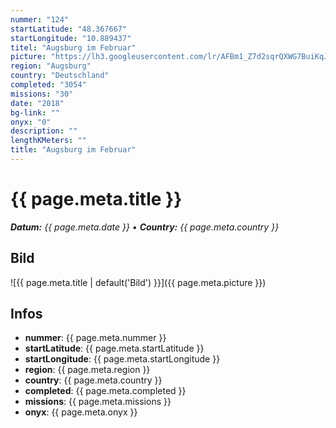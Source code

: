 ```yaml
---
nummer: "124"
startLatitude: "48.367667"
startLongitude: "10.889437"
titel: "Augsburg im Februar"
picture: "https://lh3.googleusercontent.com/lr/AFBm1_Z7d2sqrQXWG7BuiKqJDJztoOBlWC-4UrdpBQLg7gk0aQTyy7Wbun_HrH7lN3WwbhY5mdWZNQvadW3fal0JRZYlaGWSYZCarZlPeY54qnzL1j_hTz1EbX-SsZvYvertI2j4kfo_K6hoctIR3IzDGYJx7nBHqmu2K3Sh0w9uKjkGg-NhtizrMrcmciPRHEM83K9CkYiY2E1Q11KKDTaY1hLrUmz6u8vuy-QOxp0b5QFeeR21bcOxTo4KnK9NGJHpcH4_7VmLu5z2qX_GAGb_r0UXF1FL1jTNw_REZOUhhiqeVEKZx6oX2UCpeR1SYfNAp-cyS3ql8PGAgrBcYWGMd74JdOtu_RTZLl8ikXvcZvAPQHvcAJRm6Sspdgcfkdtr9rj7i_tXufovvb9LJ_WgOqwx5XWOPuKYczOaX-yYYIEK7NGgE9dpftq2KWFSN_stfT1tyBtYRKqe2kNCsIJY3Lrg6mkwXlD-smwalOsuUPXwjv5Qp8XM-Tv0zrJyZ9lDjFJ6CWl0tuSoGwRAqf1lGYIjsIF6ZH5M3_KUZet41XJcNITYggZmOyIP63xdJTKU8IhR3zkdbmgrSUKaD8otBvL6AKcEAemOYZZIeV9GtEf73nzLgwLeqR7GOCo5i8IooFr30ud8pykW2Y4_9KvJ6460p8U0NDeday10wwNJWdmT2-tQ6xoknYuAs6p79oIi9x72FmnPfJTth93KJ0CWYjkiTQCqY_lscaaTohc0Q8QMSMk8qbL5jczcvMj6jYXMxB0PA4Y5F53qAZyMG3KJJAE5XCCRQp8Lt4_rGXInPPNydiwtYJvdY8ts_dLres01ROnkaGAcamxXmG9195FrRaNZn5G7zqwhDjKj"
region: "Augsburg"
country: "Deutschland"
completed: "3054"
missions: "30"
date: "2018"
bg-link: ""
onyx: "0"
description: ""
lengthKMeters: ""
title: "Augsburg im Februar"
---
```


# {{ page.meta.title }}
_**Datum:** {{ page.meta.date }} • **Country:** {{ page.meta.country }}_

## Bild
![{{ page.meta.title | default('Bild') }}]({{ page.meta.picture }})

## Infos
- **nummer**: {{ page.meta.nummer }}
- **startLatitude**: {{ page.meta.startLatitude }}
- **startLongitude**: {{ page.meta.startLongitude }}
- **region**: {{ page.meta.region }}
- **country**: {{ page.meta.country }}
- **completed**: {{ page.meta.completed }}
- **missions**: {{ page.meta.missions }}
- **onyx**: {{ page.meta.onyx }}

